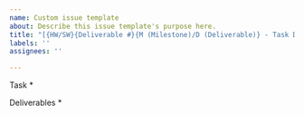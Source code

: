 ```yaml
---
name: Custom issue template
about: Describe this issue template's purpose here.
title: "[{HW/SW}{Deliverable #}{M (Milestone)/D (Deliverable)} - Task Description"
labels: ''
assignees: ''

---
```


Task
* 

Deliverables
*
